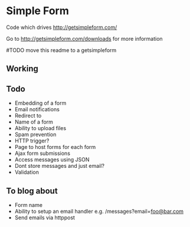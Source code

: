 Simple Form
===========

Code which drives http://getsimpleform.com/

Go to http://getsimpleform.com/downloads for more information

#TODO move this readme to a getsimpleform

## Working

## Todo
  - Embedding of a form
  - Email notifications
  - Redirect to
  - Name of a form
  - Ability to upload files
  - Spam prevention
  - HTTP trigger?
  - Page to host forms for each form
  - Ajax form submissions
  - Access messages using JSON
  - Dont store messages and just email?
  - Validation


## To blog about
  - Form name
  - Ability to setup an email handler e.g. /messages?email=foo@bar.com
  - Send emails via httppost
